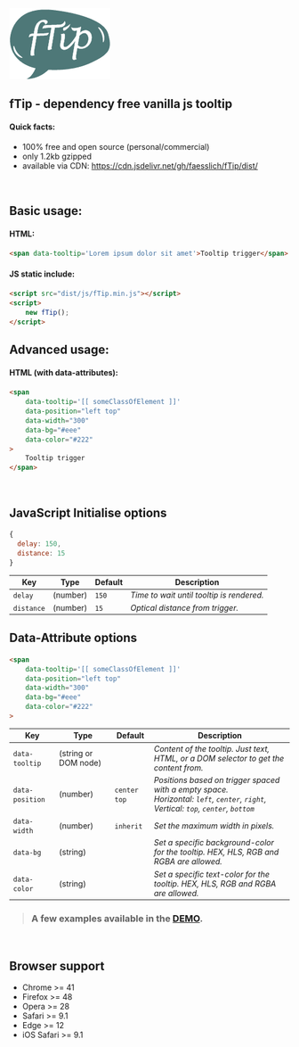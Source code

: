 <img alt="fTip logo" src="https://github.com/faesslich/fTip/blob/master/demo/fTip-logo.png?raw=true" width="181" />

## fTip - dependency free vanilla js tooltip

#### Quick facts:
- 100% free and open source (personal/commercial)
- only 1.2kb gzipped
- available via CDN: https://cdn.jsdelivr.net/gh/faesslich/fTip/dist/

<p><br></p>

## Basic usage:

#### HTML:
```html
<span data-tooltip='Lorem ipsum dolor sit amet'>Tooltip trigger</span>
```

#### JS static include:
```html
<script src="dist/js/fTip.min.js"></script>
<script>
    new fTip();
</script>
```


## Advanced usage:
#### HTML (with data-attributes):
```html
<span 
    data-tooltip='[[ someClassOfElement ]]'
    data-position="left top"
    data-width="300"
    data-bg="#eee"
    data-color="#222"
>
    Tooltip trigger
</span>
```

<p><br></p>


## JavaScript Initialise options
``` javascript
{
  delay: 150,
  distance: 15
}
```

| Key | Type | Default  | Description |
| --- | ---- | -------  | ----------- |
| `delay`    | (number)	| `150` | _Time to wait until tooltip is rendered._ |
| `distance` | (number) | `15`  | _Optical distance from trigger._ |


## Data-Attribute options
``` html
<span 
    data-tooltip='[[ someClassOfElement ]]'
    data-position="left top"
    data-width="300"
    data-bg="#eee"
    data-color="#222"
>
```

| Key | Type | Default  | Description |
| --- | ---- | -------  | ----------- |
| `data-tooltip`    | (string or DOM node)	| ` ` | _Content of the tooltip. Just text, HTML, or a DOM selector to get the content from._ |
| `data-position` | (number) | `center top`  | _Positions based on trigger spaced with a empty space.<br>Horizontal: `left`, `center`, `right`,<br>Vertical: `top`, `center`, `bottom`_ |
| `data-width` | (number) | `inherit`  | _Set the maximum width in pixels._ |
| `data-bg` | (string) | ` `  | _Set a specific background-color for the tooltip. HEX, HLS, RGB and RGBA are allowed._ |
| `data-color` | (string) | ` `  | _Set a specific text-color for the tooltip. HEX, HLS, RGB and RGBA are allowed._ |

> ### A few examples available in the [DEMO](https://github.com/faesslich/fTip/blob/master/demo/index.html).


<p><br></p>

## Browser support
- Chrome >= 41
- Firefox >= 48
- Opera >= 28
- Safari >= 9.1
- Edge >= 12
- iOS Safari >= 9.1

